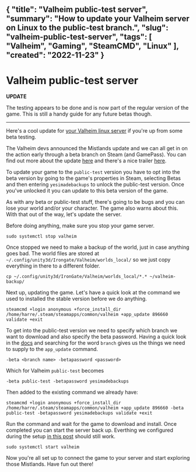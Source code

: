 {
    "title": "Valheim public-test server",
    "summary": "How to update your Valheim server on Linux to the public-test branch.",
    "slug": "valheim-public-test-server",
    "tags": [
        "Valheim",
        "Gaming",
        "SteamCMD",
        "Linux"
    ],
    "created": "2022-11-23"
}
---

# Valheim public-test server

**UPDATE**

The testing appears to be done and is now part of the regular version of the game. This is still a handy guide for any future betas though.

---

Here's a cool update for [your Valheim linux server](/blog/valheim-linux-server) if you're up from some beta testing.

The Valheim devs announced the Mistlands update and we can all get in on the action early through a beta branch on Steam (and GamePass). You can find out more about the update [here](https://valheim.com/news/mistlands-public-test/) and there's a nice trailer [here](https://youtu.be/cZOuBjvETR8).

To update your game to the `public-test` version you have to opt into the beta version by going to the game's properties in Steam, selecting Betas and then entering `yesimadebackups` to unlock the public-test version. Once you've unlocked it you can update to this beta version of the game.

As with any beta or public-test stuff, there's going to be bugs and you can lose your world and/or your character. The game also warns about this. With that out of the way, let's update the server.

Before doing anything, make sure you stop your game server.

    sudo systemctl stop valheim

Once stopped we need to make a backup of the world, just in case anything goes bad. The world files are stored at `~/.config/unity3d/Irongate/Valheim/worlds_local/` so we just copy everything in there to a different folder.

    cp ~/.config/unity3d/IronGate/Valheim/worlds_local/*.* ~/valheim-backup/

Next up, updating the game. Let's have a quick look at the command we used to installed the stable version before we do anything.

    steamcmd +login anonymous +force_install_dir /home/harre/.steam/steamapps/common/valheim +app_update 896660 validate +exit

To get into the public-test version we need to specify which branch we want to download and also specify the beta password. Having a quick look in the [docs](https://developer.valvesoftware.com/wiki/SteamCMD) and searching for the word `branch` gives us the things we need to supply to the `app_update` command.

    -beta <branch name> -betapassword <password>

Which for Valheim `public-test` becomes

    -beta public-test -betapassword yesimadebackups

Then added to the existing command we already have:

    steamcmd +login anonymous +force_install_dir /home/harre/.steam/steamapps/common/valheim +app_update 896660 -beta public-test -betapassword yesimadebackups validate +exit

Run the command and wait for the game to download and install. Once completed you can start the server back up. Everthing we configured during the setup [in this post](/blog/valheim-linux-server) should still work.

    sudo systemctl start valheim

Now you're all set up to connect the game to your server and start exploring those Mistlands. Have fun out there!
